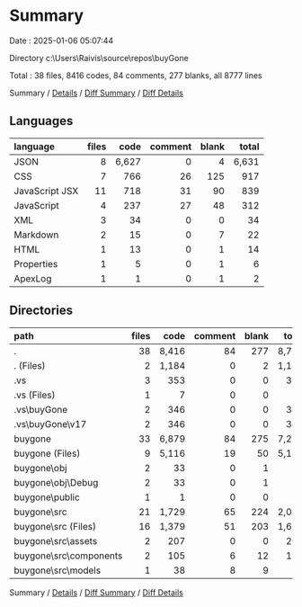 # Summary

Date : 2025-01-06 05:07:44

Directory c:\\Users\\Raivis\\source\\repos\\buyGone

Total : 38 files,  8416 codes, 84 comments, 277 blanks, all 8777 lines

Summary / [Details](details.md) / [Diff Summary](diff.md) / [Diff Details](diff-details.md)

## Languages
| language | files | code | comment | blank | total |
| :--- | ---: | ---: | ---: | ---: | ---: |
| JSON | 8 | 6,627 | 0 | 4 | 6,631 |
| CSS | 7 | 766 | 26 | 125 | 917 |
| JavaScript JSX | 11 | 718 | 31 | 90 | 839 |
| JavaScript | 4 | 237 | 27 | 48 | 312 |
| XML | 3 | 34 | 0 | 0 | 34 |
| Markdown | 2 | 15 | 0 | 7 | 22 |
| HTML | 1 | 13 | 0 | 1 | 14 |
| Properties | 1 | 5 | 0 | 1 | 6 |
| ApexLog | 1 | 1 | 0 | 1 | 2 |

## Directories
| path | files | code | comment | blank | total |
| :--- | ---: | ---: | ---: | ---: | ---: |
| . | 38 | 8,416 | 84 | 277 | 8,777 |
| . (Files) | 2 | 1,184 | 0 | 2 | 1,186 |
| .vs | 3 | 353 | 0 | 0 | 353 |
| .vs (Files) | 1 | 7 | 0 | 0 | 7 |
| .vs\\buyGone | 2 | 346 | 0 | 0 | 346 |
| .vs\\buyGone\\v17 | 2 | 346 | 0 | 0 | 346 |
| buygone | 33 | 6,879 | 84 | 275 | 7,238 |
| buygone (Files) | 9 | 5,116 | 19 | 50 | 5,185 |
| buygone\\obj | 2 | 33 | 0 | 1 | 34 |
| buygone\\obj\\Debug | 2 | 33 | 0 | 1 | 34 |
| buygone\\public | 1 | 1 | 0 | 0 | 1 |
| buygone\\src | 21 | 1,729 | 65 | 224 | 2,018 |
| buygone\\src (Files) | 16 | 1,379 | 51 | 203 | 1,633 |
| buygone\\src\\assets | 2 | 207 | 0 | 0 | 207 |
| buygone\\src\\components | 2 | 105 | 6 | 12 | 123 |
| buygone\\src\\models | 1 | 38 | 8 | 9 | 55 |

Summary / [Details](details.md) / [Diff Summary](diff.md) / [Diff Details](diff-details.md)